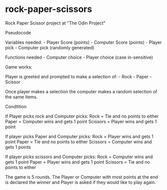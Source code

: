 # rock-paper-scissors
Rock Paper Scissor project at "The Odin Project"

Pseudocode

Variables needed:
    - Player Score (points)
    - Computer Score (points)
    - Player pick
    - Computer pick (randomly generated)

Functions needed
    - Computer choice
    - Player choice (case in-sensitive)

Game works:

Player is greeted and prompted to make a selection of:
    - Rock
    - Paper
    - Scissor

Once player makes a selection the computer makes a random selection of the same items.

Condtition

If Player picks rock and Computer picks:
Rock = Tie and no points to either
Paper = Computer wins and gets 1 point
Scissors = Player wins and gets 1 point

If player picks Paper and Computer picks:
Rock = Player wins and gets 1 point
Paper = Tie and no points to either
Scissors = Computer wins and gets 1 points

If player picks scissors and Computer picks:
Rock = Computer wins and gets 1 point
Paper = Player wins and gets 1 point
Scissors = Tie and no points to either


The game is 5 rounds. The Player or Computer with most points at the end is declared the winner and Player is asked if they would like to play again.

